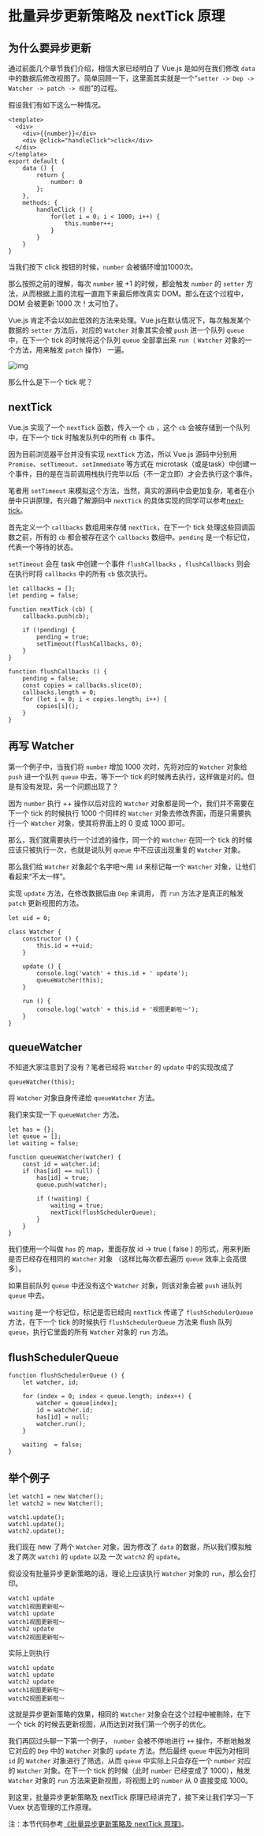 # 批量异步更新策略及 nextTick 原理

## 为什么要异步更新

通过前面几个章节我们介绍，相信大家已经明白了 Vue.js 是如何在我们修改 `data` 中的数据后修改视图了。简单回顾一下，这里面其实就是一个“`setter -> Dep -> Watcher -> patch -> 视图`”的过程。

假设我们有如下这么一种情况。

```
<template>
  <div>
    <div>{{number}}</div>
    <div @click="handleClick">click</div>
  </div>
</template>
export default {
    data () {
        return {
            number: 0
        };
    },
    methods: {
        handleClick () {
            for(let i = 0; i < 1000; i++) {
                this.number++;
            }
        }
    }
}
```

当我们按下 click 按钮的时候，`number` 会被循环增加1000次。

那么按照之前的理解，每次 `number` 被 +1 的时候，都会触发 `number` 的 `setter` 方法，从而根据上面的流程一直跑下来最后修改真实 DOM。那么在这个过程中，DOM 会被更新 1000 次！太可怕了。

Vue.js 肯定不会以如此低效的方法来处理。Vue.js在默认情况下，每次触发某个数据的 `setter` 方法后，对应的 `Watcher` 对象其实会被 `push` 进一个队列 `queue` 中，在下一个 tick 的时候将这个队列 `queue` 全部拿出来 `run`（ `Watcher` 对象的一个方法，用来触发 `patch` 操作） 一遍。



![img](https://user-gold-cdn.xitu.io/2018/1/24/161285d6b2d9e6bd?imageView2/0/w/1280/h/960/format/webp/ignore-error/1)



那么什么是下一个 tick 呢？

## nextTick

Vue.js 实现了一个 `nextTick` 函数，传入一个 `cb` ，这个 `cb` 会被存储到一个队列中，在下一个 tick 时触发队列中的所有 `cb` 事件。

因为目前浏览器平台并没有实现 `nextTick` 方法，所以 Vue.js 源码中分别用 `Promise`、`setTimeout`、`setImmediate` 等方式在 microtask（或是task）中创建一个事件，目的是在当前调用栈执行完毕以后（不一定立即）才会去执行这个事件。

笔者用 `setTimeout` 来模拟这个方法，当然，真实的源码中会更加复杂，笔者在小册中只讲原理，有兴趣了解源码中 `nextTick` 的具体实现的同学可以参考[next-tick](https://link.juejin.cn/?target=https%3A%2F%2Fgithub.com%2Fvuejs%2Fvue%2Fblob%2Fdev%2Fsrc%2Fcore%2Futil%2Fnext-tick.js%23L90)。

首先定义一个 `callbacks` 数组用来存储 `nextTick`，在下一个 tick 处理这些回调函数之前，所有的 `cb` 都会被存在这个 `callbacks` 数组中。`pending` 是一个标记位，代表一个等待的状态。

`setTimeout` 会在 task 中创建一个事件 `flushCallbacks` ，`flushCallbacks` 则会在执行时将 `callbacks` 中的所有 `cb` 依次执行。

```
let callbacks = [];
let pending = false;

function nextTick (cb) {
    callbacks.push(cb);

    if (!pending) {
        pending = true;
        setTimeout(flushCallbacks, 0);
    }
}

function flushCallbacks () {
    pending = false;
    const copies = callbacks.slice(0);
    callbacks.length = 0;
    for (let i = 0; i < copies.length; i++) {
        copies[i]();
    }
}
```

## 再写 Watcher

第一个例子中，当我们将 `number` 增加 1000 次时，先将对应的 `Watcher` 对象给 `push` 进一个队列 `queue` 中去，等下一个 tick 的时候再去执行，这样做是对的。但是有没有发现，另一个问题出现了？

因为 `number` 执行 ++ 操作以后对应的 `Watcher` 对象都是同一个，我们并不需要在下一个 tick 的时候执行 1000 个同样的 `Watcher` 对象去修改界面，而是只需要执行一个 `Watcher` 对象，使其将界面上的 0 变成 1000 即可。

那么，我们就需要执行一个过滤的操作，同一个的 `Watcher` 在同一个 tick 的时候应该只被执行一次，也就是说队列 `queue` 中不应该出现重复的 `Watcher` 对象。

那么我们给 `Watcher` 对象起个名字吧～用 `id` 来标记每一个 `Watcher` 对象，让他们看起来“不太一样”。

实现 `update` 方法，在修改数据后由 `Dep` 来调用， 而 `run` 方法才是真正的触发 `patch` 更新视图的方法。

```
let uid = 0;

class Watcher {
    constructor () {
        this.id = ++uid;
    }

    update () {
        console.log('watch' + this.id + ' update');
        queueWatcher(this);
    }

    run () {
        console.log('watch' + this.id + '视图更新啦～');
    }
}
```

## queueWatcher

不知道大家注意到了没有？笔者已经将 `Watcher` 的 `update` 中的实现改成了

```
queueWatcher(this);
```

将 `Watcher` 对象自身传递给 `queueWatcher` 方法。

我们来实现一下 `queueWatcher` 方法。

```
let has = {};
let queue = [];
let waiting = false;

function queueWatcher(watcher) {
    const id = watcher.id;
    if (has[id] == null) {
        has[id] = true;
        queue.push(watcher);

        if (!waiting) {
            waiting = true;
            nextTick(flushSchedulerQueue);
        }
    }
}
```

我们使用一个叫做 `has` 的 map，里面存放 id -> true ( false ) 的形式，用来判断是否已经存在相同的 `Watcher` 对象 （这样比每次都去遍历 `queue` 效率上会高很多）。

如果目前队列 `queue` 中还没有这个 `Watcher` 对象，则该对象会被 `push` 进队列 `queue` 中去。

`waiting` 是一个标记位，标记是否已经向 `nextTick` 传递了 `flushSchedulerQueue` 方法，在下一个 tick 的时候执行 `flushSchedulerQueue` 方法来 flush 队列 `queue`，执行它里面的所有 `Watcher` 对象的 `run` 方法。

## flushSchedulerQueue

```
function flushSchedulerQueue () {
    let watcher, id;

    for (index = 0; index < queue.length; index++) {
        watcher = queue[index];
        id = watcher.id;
        has[id] = null;
        watcher.run();
    }

    waiting  = false;
}
```

## 举个例子

```
let watch1 = new Watcher();
let watch2 = new Watcher();

watch1.update();
watch1.update();
watch2.update();
```

我们现在 new 了两个 `Watcher` 对象，因为修改了 `data` 的数据，所以我们模拟触发了两次 `watch1` 的 `update` 以及 一次 `watch2` 的 `update`。

假设没有批量异步更新策略的话，理论上应该执行 `Watcher` 对象的 `run`，那么会打印。

```
watch1 update
watch1视图更新啦～
watch1 update
watch1视图更新啦～
watch2 update
watch2视图更新啦～
```

实际上则执行

```
watch1 update
watch1 update
watch2 update
watch1视图更新啦～
watch2视图更新啦～
```

这就是异步更新策略的效果，相同的 `Watcher` 对象会在这个过程中被剔除，在下一个 tick 的时候去更新视图，从而达到对我们第一个例子的优化。

我们再回过头聊一下第一个例子， `number` 会被不停地进行 `++` 操作，不断地触发它对应的 `Dep` 中的 `Watcher` 对象的 `update` 方法。然后最终 `queue` 中因为对相同 `id` 的 `Watcher` 对象进行了筛选，从而 `queue` 中实际上只会存在一个 `number` 对应的 `Watcher` 对象。在下一个 tick 的时候（此时 `number` 已经变成了 1000），触发 `Watcher` 对象的 `run` 方法来更新视图，将视图上的 `number` 从 0 直接变成 1000。

到这里，批量异步更新策略及 nextTick 原理已经讲完了，接下来让我们学习一下 Vuex 状态管理的工作原理。

注：本节代码参考[《批量异步更新策略及 nextTick 原理》](https://link.juejin.cn/?target=https%3A%2F%2Fgithub.com%2Fanswershuto%2FVueDemo%2Fblob%2Fmaster%2F%E3%80%8A%E6%89%B9%E9%87%8F%E5%BC%82%E6%AD%A5%E6%9B%B4%E6%96%B0%E7%AD%96%E7%95%A5%E5%8F%8A%20nextTick%20%E5%8E%9F%E7%90%86%E3%80%8B.js)。